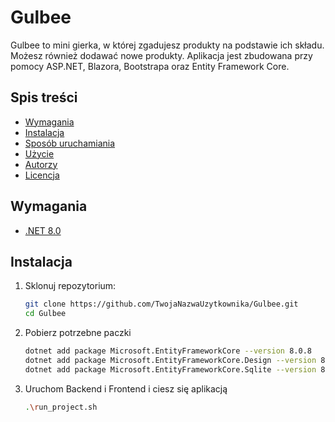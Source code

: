 # Gulbee

Gulbee to mini gierka, w której zgadujesz produkty na podstawie ich składu. Możesz również dodawać nowe produkty. Aplikacja jest zbudowana przy pomocy ASP.NET, Blazora, Bootstrapa oraz Entity Framework Core.

## Spis treści

- [Wymagania](#wymagania)
- [Instalacja](#instalacja)
- [Sposób uruchamiania](#sposób-uruchamiania)
- [Użycie](#użycie)
- [Autorzy](#autorzy)
- [Licencja](#licencja)

## Wymagania

- [.NET 8.0](https://dotnet.microsoft.com/download/dotnet/8.0)

## Instalacja

1. Sklonuj repozytorium:
    ```bash
    git clone https://github.com/TwojaNazwaUzytkownika/Gulbee.git
    cd Gulbee

2. Pobierz potrzebne paczki
    ```bash
    dotnet add package Microsoft.EntityFrameworkCore --version 8.0.8
    dotnet add package Microsoft.EntityFrameworkCore.Design --version 8.0.8
    dotnet add package Microsoft.EntityFrameworkCore.Sqlite --version 8.0.8

3. Uruchom Backend i Frontend i ciesz się aplikacją
    ```bash
    .\run_project.sh
